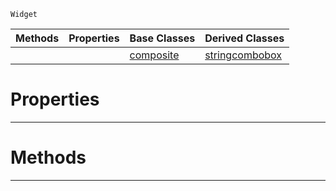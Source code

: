  `Widget`

|Methods|Properties|Base Classes|Derived Classes|
|---|---|---|---|
| | |[composite](https://github.com/ArendDanielek/ZeroDocsTest/blob/master/code_reference/class_reference/composite.markdown)|[stringcombobox](https://github.com/ArendDanielek/ZeroDocsTest/blob/master/code_reference/class_reference/stringcombobox.markdown)|


 #  Properties


---  
 #  Methods


---  
 
  
  
  
  
  
  
  

 